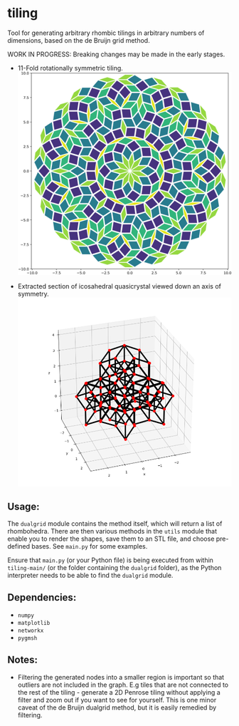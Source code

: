 # tiling
Tool for generating arbitrary rhombic tilings in arbitrary numbers of dimensions, based on the de Bruijn grid method.

WORK IN PROGRESS: Breaking changes may be made in the early stages.

- 11-Fold rotationally symmetric tiling.
![11-Fold](11-fold_output.png?raw=true "11-Fold rotationally symmetric tiling.")

- Extracted section of icosahedral quasicrystal viewed down an axis of symmetry.
![3D Icosahedral](icosahedral_quasi_output.png?raw=true "Icosahedral quasicrystal seen down an axis of symmetry.")


## Usage:

The `dualgrid` module contains the method itself, which will return a list of rhombohedra. There are then various
methods in the `utils` module that enable you to render the shapes, save them to an STL file, and choose
pre-defined bases. See `main.py` for some examples.

Ensure that `main.py` (or your Python file) is being executed from within `tiling-main/` (or the folder containing the `dualgrid` folder), as the Python interpreter needs to be able to find the `dualgrid` module.

## Dependencies:

- `numpy`
- `matplotlib`
- `networkx`
- `pygmsh`

## Notes:

- Filtering the generated nodes into a smaller region is important so that outliers are not included in the graph. E.g tiles that are not connected to the rest of the tiling - generate a 2D Penrose tiling without applying a filter and zoom out if you want to see for yourself. This is one minor caveat of the de Bruijn dualgrid method, but it is easily remedied by filtering.
